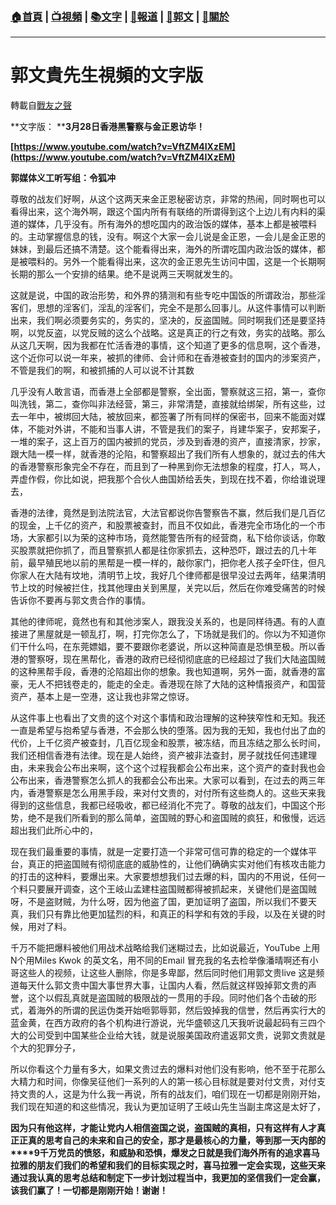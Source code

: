 ###  [:house:首頁](https://github.com/ourhimalayas/home) | [:tv:視頻](https://github.com/ourhimalayas/videos) | [:books:文字](https://github.com/ourhimalayas/txt) | [:newspaper:報道](https://github.com/ourhimalayas/news) | [:eagle:郭文](https://github.com/ourhimalayas/guomedia) | [:pray:關於](https://github.com/ourhimalayas/home/tree/master/about)
---
# 郭文貴先生視頻的文字版
轉載自[戰友之聲](http://littleantvoice.blogspot.com)

**文字版：&nbsp;****3月28日香港黑警察与金正恩访华！**



**[https://www.youtube.com/watch?v=VftZM4IXzEM](https://www.youtube.com/watch?v=VftZM4IXzEM)**



**郭媒体义工听写组：令狐冲**



尊敬的战友们好啊，从这个这两天来金正恩秘密访京，非常的热闹，同时啊也可以看得出来，这个海外啊，跟这个国内所有有联络的所谓得到这个上边儿有内料的渠道的媒体，几乎没有。所有海外的想吃国内的政治饭的媒体，基本上都是被喂料的。主动掌握信息的钱，没有。啊这个大家一会儿说是金正恩，一会儿是金正恩的妹妹，到最后还搞不清楚。这个能看得出来，海外的所谓吃国内政治饭的媒体，都是被喂料的。另外一个能看得出来，这次的金正恩先生访问中国，这是一个长期啊长期的那么一个安排的结果。绝不是说两三天啊就发生的。



这就是说，中国的政治形势，和外界的猜测和有些专吃中国饭的所谓政治，那些淫客们，思想的淫客们，淫乱的淫客们，完全不是那么回事儿。从这件事情可以判断出来，我们啊必须要务实的，务实的，坚决的，反盗国贼。同时啊我们还是要坚持啊，以党反盗，以党反贼的这么个战略。这是真正的行之有效，务实的战略。那么从这几天啊，因为我都在忙活香港的事情，这个知道了更多的信息啊，这个香港，这个近你可以说一年来，被抓的律师、会计师和在香港被查封的国内的涉案资产，不管是我们的啊，和被抓捕的人可以说不计其数



几乎没有人敢言语，而香港上全部都是警察，全出面，警察就这三招，第一，查你叫洗钱，第二，查你叫非法经营，第三，非常清楚，直接就给绑架，所有这些，过去一年中，被绑回大陆，被放回来，都签署了所有同样的保密书，回来不能面对媒体，不能对外讲，不能和当事人讲，不管是我们的案子，肖建华案子，安邦案子，一堆的案子，这上百万的国内被抓的党员，涉及到香港的资产，直接清家，抄家，跟大陆一模一样，就香港的沦陷，和警察超出了我们所有人想象的，就过去的伟大的香港警察形象完全不存在，而且到了一种黑到你无法想象的程度，打人，骂人，弄虚作假，你比如说，把我那个合伙人曲国娇给丢失，到现在找不着，你给谁说理去，



香港的法律，竟然是到法院法官，大法官都说你告警察告不赢，然后我们是几百亿的现金，上千亿的资产，和股票被查封，而且不仅如此，香港完全市场化的一个市场，大家都引以为荣的这种市场，竟然能警告所有的经营商，私下给你谈话，你敢买股票就把你抓了，而且警察抓人都是往你家抓去，这种恐吓，跟过去的几十年前，最早殖民地以前的黑帮是一模一样的，敲你家门，把你老人孩子全吓住，但凡你家人在大陆有坟地，清明节上坟，我好几个律师都是很早没过去两年，结果清明节上坟的时候被拦住，找其他理由关到黑屋，关完以后，然后在你难受痛苦的时候告诉你不要再与郭文贵合作的事情。



其他的律师呢，竟然也有和其他涉案人，跟我没关系的，也是同样待遇。有的人直接进了黑屋就是一顿乱打，啊，打完你怎么了，下场就是我们的。你以为不知道你们干什么吗，在东莞嫖娼，要不要跟你老婆说，所以这种简直是恐惧至极。所以香港的警察呀，现在黑帮化，香港的政府已经彻彻底底的已经超过了我们大陆盗国贼的这种黑帮手段，香港的沦陷超出你的想象。我也知道啊，另外一面，就香港的富豪，无人不把钱卷走的，能走的全走。香港现在除了大陆的这种情报资产，和国营资产，基本上是一空港，这让我也非常之惊讶。



从这件事上也看出了文贵的这个对这个事情和政治理解的这种狭窄性和无知。我还一直是希望与抱希望与香港，不会那么快的堕落。因为我的无知，我也付出了血的代价，上千亿资产被查封，几百亿现金和股票，被冻结，而且冻结之那么长时间，我们还相信香港有法律。现在是人始终，资产被非法查封，房子就找任何违建理由，未来我会公布出来啊，这个这个过程我都会公布出来，这个资产的查封我也会公布出来，香港警察怎么抓人的我都会公布出来。大家可以看到，在过去的两三年内，香港警察是怎么用黑手段，来对付文贵的，对付所有这些商人的。这些天来我得到的这些信息，我都已经吸收，都已经消化不完了。尊敬的战友们，中国这个形势，绝不是我们所看到的那么简单，盗国贼的野心和盗国贼的疯狂，和傲慢，远远超出我们此所心中的，



现在我们最重要的事情，就是一定要打造一个非常可信可靠的稳定的一个媒体平台，真正的把盗国贼有彻彻底底的威胁性的，让他们确确实实对他们有核攻击能力的打击的这种料，要爆出来。大家要想想我们过去爆的料，国内的不用说，任何一个料只要展开调查，这个王岐山孟建柱盗国贼都得被抓起来，关键他们是盗国贼呀，不是盗财贼，为什么呀，因为他盗了国，更加证明了盗国，所以我们不要天真，我们只有靠比他更加猛烈的料，和真正的科学和有效的手段，以及在关键的时候，用对了料。



千万不能把爆料被他们用战术战略给我们迷糊过去，比如说最近，YouTube&nbsp;上用N个用Miles Kwok&nbsp;的英文名，用不同的Email&nbsp;冒充我的名去检举像潘晴啊还有小哥这些人的视频，让这些人删除，你是多卑鄙，然后同时他们用郭文贵live&nbsp;这是频道每天什么郭文贵中国大事世界大事，让国内人看，然后就这样毁掉郭文贵的声誉，这个以假乱真就是盗国贼的极限战的一贯用的手段。同时他们各个击破的形式，着海外的所谓的民运伪类开始咂郭辱郭，然后毁掉我的信誉，然后再实行大的蓝金黄，在西方政府的各个机构进行游说，光华盛顿这几天我听说最起码有三四个大的公司受到中国某些企业给大钱，就是说服美国政府遣返郭文贵，说郭文贵就是个大的犯罪分子，



所以你看这个力量有多大，如果文贵过去的爆料对他们没有影响，他不至于花那么大精力和时间，你像吴征他们一系列的人的第一核心目标就是要对付文贵，对付支持文贵的人，这是为什么我一再说，所有的战友们，咱们现在一切都是刚刚开始，我们现在知道的和这些情况，我认为更加证明了王岐山先生当副主席这是太好了，



**因为只有他这样，才能让党内人相信盗国之说，盗国贼的真相，只有这样有人才真正正真的思考自己的未来和自己的安全，那才是最核心的力量，等到那一天内部的****9千万党员的愤怒，和威胁和恐惧，爆发之日就是我们海外所有的追求喜马拉雅的朋友们我们的希望和我们的目标实现之时，喜马拉雅一定会实现，这些天来通过我认真的思考总结和制定下一步计划过程当中，我更加的坚信我们一定会赢，该我们赢了！一切都是刚刚开始！谢谢！**